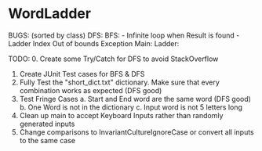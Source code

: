# WordLadder

BUGS: (sorted by class)
  DFS:
  BFS:
    - Infinite loop when Result is found
    - Ladder Index Out of bounds Exception
  Main:
  Ladder:
  

TODO:
0. Create some Try/Catch for DFS to avoid StackOverflow
1. Create JUnit Test cases for BFS & DFS
2. Fully Test the "short_dict.txt" dictionary. Make sure that every combination works as expected (DFS good)
3. Test Fringe Cases
  a. Start and End word are the same word (DFS good)
  b. One Word is not in the dictionary
  c. Input word is not 5 letters long
4. Clean up main to accept Keyboard Inputs rather than randomly generated inputs
5. Change comparisons to InvariantCultureIgnoreCase or convert all inputs to the same case

